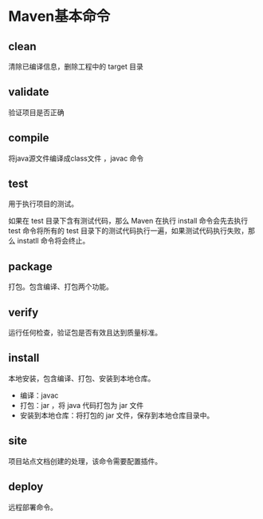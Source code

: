 # Maven基本命令

## clean

清除已编译信息，删除工程中的 target 目录

## validate

验证项目是否正确

## compile

将java源文件编译成class文件 ，javac 命令

## test

用于执行项目的测试。

如果在 test 目录下含有测试代码，那么 Maven 在执行 install 命令会先去执行 test 命令将所有的 test 目录下的测试代码执行一遍，如果测试代码执行失败，那么 instatll 命令将会终止。

## package

打包。包含编译、打包两个功能。

## verify

运行任何检查，验证包是否有效且达到质量标准。

## install

本地安装，包含编译、打包、安装到本地仓库。

-   编译：javac
-   打包：jar ，将 java 代码打包为 jar 文件
-   安装到本地仓库：将打包的 jar 文件，保存到本地仓库目录中。

## site

项目站点文档创建的处理，该命令需要配置插件。

## deploy

远程部署命令。